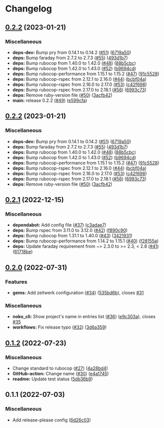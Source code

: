 # Changelog

## [0.2.2](https://github.com/JuanVqz/noko_cli/compare/v0.2.1...v0.2.2) (2023-01-21)


### Miscellaneous

* **deps-dev:** Bump pry from 0.14.1 to 0.14.2 ([#51](https://github.com/JuanVqz/noko_cli/issues/51)) ([6719a50](https://github.com/JuanVqz/noko_cli/commit/6719a506216399655c6545ded1e8306bf0710fc9))
* **deps:** Bump faraday from 2.7.2 to 2.7.3 ([#55](https://github.com/JuanVqz/noko_cli/issues/55)) ([493d1b7](https://github.com/JuanVqz/noko_cli/commit/493d1b705a15aff29d5619e1b92ff2f7cfa9c1c1))
* **deps:** Bump rubocop from 1.40.0 to 1.42.0 ([#48](https://github.com/JuanVqz/noko_cli/issues/48)) ([88b5cbc](https://github.com/JuanVqz/noko_cli/commit/88b5cbcaa8b6cdc2cf6d71198a1fc94458dcdf40))
* **deps:** Bump rubocop from 1.42.0 to 1.43.0 ([#52](https://github.com/JuanVqz/noko_cli/issues/52)) ([b9694cd](https://github.com/JuanVqz/noko_cli/commit/b9694cdd3dffa8d4e8b818954c860d18e119a8b9))
* **deps:** Bump rubocop-performance from 1.15.1 to 1.15.2 ([#47](https://github.com/JuanVqz/noko_cli/issues/47)) ([91c5528](https://github.com/JuanVqz/noko_cli/commit/91c5528607987afafaafd30787a462cd24f7a31b))
* **deps:** Bump rubocop-rspec from 2.12.1 to 2.16.0 ([#44](https://github.com/JuanVqz/noko_cli/issues/44)) ([bcbf04a](https://github.com/JuanVqz/noko_cli/commit/bcbf04aea29433c4bc1efde98405188765ce24b9))
* **deps:** Bump rubocop-rspec from 2.16.0 to 2.17.0 ([#53](https://github.com/JuanVqz/noko_cli/issues/53)) ([c42f698](https://github.com/JuanVqz/noko_cli/commit/c42f698710be410972db5833f842603506eaa5c8))
* **deps:** Bump rubocop-rspec from 2.17.0 to 2.18.1 ([#56](https://github.com/JuanVqz/noko_cli/issues/56)) ([6993c73](https://github.com/JuanVqz/noko_cli/commit/6993c73072efb7b8cb372e60d16613cc77cf019d))
* **deps:** Remove ruby-version file ([#50](https://github.com/JuanVqz/noko_cli/issues/50)) ([3acfb42](https://github.com/JuanVqz/noko_cli/commit/3acfb4248491bab88e2762ef2c135ee5d15af356))
* **main:** release 0.2.2 ([#49](https://github.com/JuanVqz/noko_cli/issues/49)) ([e599cfa](https://github.com/JuanVqz/noko_cli/commit/e599cfa2c4adb21bf4257dd4a1d3369f81df487c))

## [0.2.2](https://github.com/JuanVqz/noko_cli/compare/v0.2.1...v0.2.2) (2023-01-21)


### Miscellaneous

* **deps-dev:** Bump pry from 0.14.1 to 0.14.2 ([#51](https://github.com/JuanVqz/noko_cli/issues/51)) ([6719a50](https://github.com/JuanVqz/noko_cli/commit/6719a506216399655c6545ded1e8306bf0710fc9))
* **deps:** Bump faraday from 2.7.2 to 2.7.3 ([#55](https://github.com/JuanVqz/noko_cli/issues/55)) ([493d1b7](https://github.com/JuanVqz/noko_cli/commit/493d1b705a15aff29d5619e1b92ff2f7cfa9c1c1))
* **deps:** Bump rubocop from 1.40.0 to 1.42.0 ([#48](https://github.com/JuanVqz/noko_cli/issues/48)) ([88b5cbc](https://github.com/JuanVqz/noko_cli/commit/88b5cbcaa8b6cdc2cf6d71198a1fc94458dcdf40))
* **deps:** Bump rubocop from 1.42.0 to 1.43.0 ([#52](https://github.com/JuanVqz/noko_cli/issues/52)) ([b9694cd](https://github.com/JuanVqz/noko_cli/commit/b9694cdd3dffa8d4e8b818954c860d18e119a8b9))
* **deps:** Bump rubocop-performance from 1.15.1 to 1.15.2 ([#47](https://github.com/JuanVqz/noko_cli/issues/47)) ([91c5528](https://github.com/JuanVqz/noko_cli/commit/91c5528607987afafaafd30787a462cd24f7a31b))
* **deps:** Bump rubocop-rspec from 2.12.1 to 2.16.0 ([#44](https://github.com/JuanVqz/noko_cli/issues/44)) ([bcbf04a](https://github.com/JuanVqz/noko_cli/commit/bcbf04aea29433c4bc1efde98405188765ce24b9))
* **deps:** Bump rubocop-rspec from 2.16.0 to 2.17.0 ([#53](https://github.com/JuanVqz/noko_cli/issues/53)) ([c42f698](https://github.com/JuanVqz/noko_cli/commit/c42f698710be410972db5833f842603506eaa5c8))
* **deps:** Bump rubocop-rspec from 2.17.0 to 2.18.1 ([#56](https://github.com/JuanVqz/noko_cli/issues/56)) ([6993c73](https://github.com/JuanVqz/noko_cli/commit/6993c73072efb7b8cb372e60d16613cc77cf019d))
* **deps:** Remove ruby-version file ([#50](https://github.com/JuanVqz/noko_cli/issues/50)) ([3acfb42](https://github.com/JuanVqz/noko_cli/commit/3acfb4248491bab88e2762ef2c135ee5d15af356))

## [0.2.1](https://github.com/JuanVqz/noko_cli/compare/v0.2.0...v0.2.1) (2022-12-15)


### Miscellaneous

* **dependabot:** Add config file ([#37](https://github.com/JuanVqz/noko_cli/issues/37)) ([c3adae7](https://github.com/JuanVqz/noko_cli/commit/c3adae741fe7fe8647d5edbdcdb14fb67e921401))
* **deps:** Bump rspec from 3.11.0 to 3.12.0 ([#42](https://github.com/JuanVqz/noko_cli/issues/42)) ([f890c90](https://github.com/JuanVqz/noko_cli/commit/f890c900f3ddc35039541ca68f2bbfacd199bff3))
* **deps:** Bump rubocop from 1.31.1 to 1.40.0 ([#43](https://github.com/JuanVqz/noko_cli/issues/43)) ([3421931](https://github.com/JuanVqz/noko_cli/commit/342193153b5ec58ec8c2b63c3d1c4ee5fdebde07))
* **deps:** Bump rubocop-performance from 1.14.2 to 1.15.1 ([#40](https://github.com/JuanVqz/noko_cli/issues/40)) ([f28155a](https://github.com/JuanVqz/noko_cli/commit/f28155af056bb92f429a091833f2e622db8ec4c8))
* **deps:** Update faraday requirement from ~&gt; 2.3.0 to >= 2.3, &lt; 2.8 ([#41](https://github.com/JuanVqz/noko_cli/issues/41)) ([61718be](https://github.com/JuanVqz/noko_cli/commit/61718bed9f61074c51c5d43d6476efc9358abb1e))

## [0.2.0](https://github.com/JuanVqz/noko_cli/compare/v0.1.2...v0.2.0) (2022-07-31)


### Features

* **gems:** Add zeitwerk configuration ([#34](https://github.com/JuanVqz/noko_cli/issues/34)) ([535bd6b](https://github.com/JuanVqz/noko_cli/commit/535bd6bbbe172b197a16931dd39453458c4ecd7b)), closes [#31](https://github.com/JuanVqz/noko_cli/issues/31)


### Miscellaneous

* **noko_cli:** Show project's name in entries list ([#36](https://github.com/JuanVqz/noko_cli/issues/36)) ([e9c303a](https://github.com/JuanVqz/noko_cli/commit/e9c303abba74f9154a8f42c76897f953f5045e1d)), closes [#35](https://github.com/JuanVqz/noko_cli/issues/35)
* **workflows:** Fix release typo ([#32](https://github.com/JuanVqz/noko_cli/issues/32)) ([3d6a359](https://github.com/JuanVqz/noko_cli/commit/3d6a359ddb0f3edef1c80acd2072567f4ad26948))

## [0.1.2](https://github.com/JuanVqz/noko_cli/compare/v0.1.1...v0.1.2) (2022-07-23)


### Miscellaneous

* Change standard to rubocop ([#27](https://github.com/JuanVqz/noko_cli/issues/27)) ([4a28bd4](https://github.com/JuanVqz/noko_cli/commit/4a28bd400d7f14e7e47016091fa82a399988e86c))
* **GitHub-action:** Change name ([#30](https://github.com/JuanVqz/noko_cli/issues/30)) ([e4a1745](https://github.com/JuanVqz/noko_cli/commit/e4a1745c618360c1b4e616ffa3287bf56e958549))
* **readme:** Update test status ([5db36b9](https://github.com/JuanVqz/noko_cli/commit/5db36b9b7d1cbb7c0761af9e8503c5ef3fdef8ec))

## 0.1.1 (2022-07-03)


### Miscellaneous

* Add release-please config ([6d26c03](https://github.com/JuanVqz/noko_cli/commit/6d26c0368e3529b850f350e0ea42ac1e5beca4d9))
